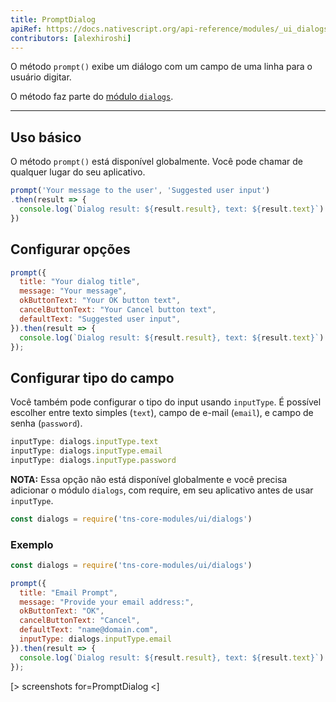 ```yaml
---
title: PromptDialog
apiRef: https://docs.nativescript.org/api-reference/modules/_ui_dialogs_#prompt
contributors: [alexhiroshi]
---
```


O método `prompt()` exibe um diálogo com um campo de uma linha para o usuário digitar.

O método faz parte do [módulo `dialogs`](https://docs.nativescript.org/api-reference/modules/_ui_dialogs_).

---

## Uso básico

O método `prompt()` está disponível globalmente. Você pode chamar de qualquer lugar do seu aplicativo.

```JavaScript
prompt('Your message to the user', 'Suggested user input')
.then(result => {
  console.log(`Dialog result: ${result.result}, text: ${result.text}`)
})
```

## Configurar opções

```JavaScript
prompt({
  title: "Your dialog title",
  message: "Your message",
  okButtonText: "Your OK button text",
  cancelButtonText: "Your Cancel button text",
  defaultText: "Suggested user input",
}).then(result => {
  console.log(`Dialog result: ${result.result}, text: ${result.text}`)
});
```

## Configurar tipo do campo

Você também pode configurar o tipo do input usando `inputType`. É possível escolher entre texto simples (`text`), campo de e-mail (`email`), e campo de senha (`password`).

```JavaScript
inputType: dialogs.inputType.text
inputType: dialogs.inputType.email
inputType: dialogs.inputType.password
```

**NOTA:** Essa opção não está disponível globalmente e você precisa adicionar o módulo `dialogs`, com require, em seu aplicativo antes de usar `inputType`.

```JavaScript
const dialogs = require('tns-core-modules/ui/dialogs')
```

### Exemplo

```JavaScript
const dialogs = require('tns-core-modules/ui/dialogs')

prompt({
  title: "Email Prompt",
  message: "Provide your email address:",
  okButtonText: "OK",
  cancelButtonText: "Cancel",
  defaultText: "name@domain.com",
  inputType: dialogs.inputType.email
}).then(result => {
  console.log(`Dialog result: ${result.result}, text: ${result.text}`)
});
```

[> screenshots for=PromptDialog <]
